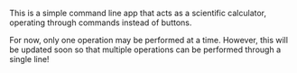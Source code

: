 This is a simple command line app that acts as a scientific calculator, operating through commands instead of buttons.

For now, only one operation may be performed at a time. However, this will be updated soon so that multiple operations can be performed through a single line!

